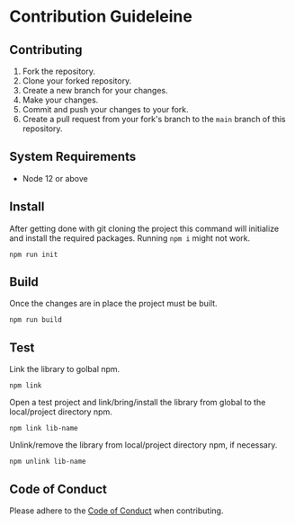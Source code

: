 # Contribution Guideleine 

## Contributing
1. Fork the repository.
2. Clone your forked repository.
3. Create a new branch for your changes.
4. Make your changes.
5. Commit and push your changes to your fork.
6. Create a pull request from your fork's branch to the `main` branch of this repository.
<!-- - Create your own branch
- Pull all the changes from main to your branch `git pull origin main`
- Put your changes 
- Add, Commit and Push your branch
- Create a pull request on the main branch from your branch. Don't forget to mention the issue id and changes you have made. -->

## System Requirements
- Node 12 or above

## Install 
After getting done with git cloning the project this command will initialize and install the required packages. Running `npm i` might not work.
```console
npm run init
```

## Build 
Once the changes are in place the project must be built.
```console
npm run build
```
## Test
Link the library to golbal npm.
```console
npm link
```
Open a test project and link/bring/install the library from global to the local/project directory npm.
```console
npm link lib-name
```

Unlink/remove the library from local/project directory npm, if necessary.
```console
npm unlink lib-name
```

## Code of Conduct
Please adhere to the [Code of Conduct](CODE_OF_CONDUCT.md) when contributing.
